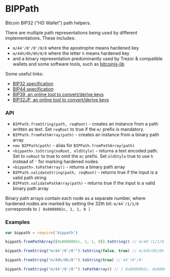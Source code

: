 # BIPPath

Bitcoin BIP32 ("HD Wallet") path helpers.

There are multiple path representations being used by different implementations. These includes:
- `m/44'/0'/0'/0/0` where the apostrophe means hardened key
- `m/44h/0h/0h/0/0` where the letter `h` means hardened key
- and a binary representation predominantly used by Trezor & compatible wallets and some software tools, such as [bitcoinjs-lib](https://github.com/bitcoinjs/bitcoinjs-lib)

Some useful links:
- [BIP32 specification](https://github.com/bitcoin/bips/blob/master/bip-0032.mediawiki)
- [BIP44 specification](https://github.com/bitcoin/bips/blob/master/bip-0044.mediawiki)
- [BIP39, an online tool to convert/derive keys](https://dcpos.github.io/bip39/)
- [BIP32JP, an online tool to convert/derive keys](https://bip32jp.github.io/english/index.html)


### API

- `BIPPath.fromString(path, reqRoot)` - creates an instance from a path written as text. Set `reqRoot` to true if the `m/` prefix is mandatory.
- `BIPPath.fromPathArray(path)` - creates an instance from a binary path array
- `new BIPPath(path)` - alias for `BIPPath.fromPathArray(path)`
- `<bippath>.toString(noRoot, oldStyle)` - returns a text encoded path. Set to `noRoot` to true to omit the `m/` prefix. Set `oldStyle` true to use `h` instead of `'` for marking hardened nodes.
- `<bippath>.toPathArray()` - returns a binary path array
- `BIPPath.validateString(path, reqRoot)` - returns true if the input is a valid path string
- `BIPPath.validatePathArray(path)` - returns true if the input is a valid binary path array

Binary path arrays contain each node as a separate number, where hardened nodes are marked by setting the 32th bit: `m/44'/1/1/0` corresponds to `[ 0x8000002c, 1, 1, 0 ]`


### Examples

```js
var bippath = require('bippath')

bippath.fromPathArray([0x8000002c, 1, 1, 0]).toString() // m/44'/1/1/0

bippath.fromString("m/44'/0'/0'").toString(false, true) // m/44h/0h/0h

bippath.fromString("m/44h/0h/0'").toString(true) // 44'/0'/0'

bippath.fromString("m/44'/0'/0'").toPathArray() // [ 0x8000002c, 0x80000000, 0x80000000 ]
```
